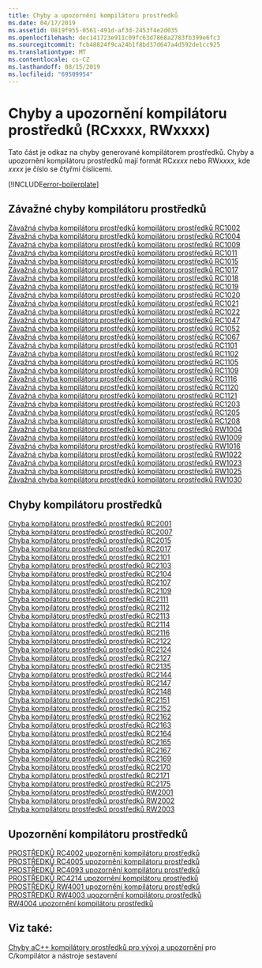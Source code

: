 ```yaml
---
title: Chyby a upozornění kompilátoru prostředků
ms.date: 04/17/2019
ms.assetid: 0819f955-0561-491d-af3d-2453f4e2d035
ms.openlocfilehash: dec141723e911c09fc63d7868a2783fb399e6fc3
ms.sourcegitcommit: fcb48824f9ca24b1f8bd37d647a4d592de1cc925
ms.translationtype: MT
ms.contentlocale: cs-CZ
ms.lasthandoff: 08/15/2019
ms.locfileid: "69509954"
---
```

# <a name="resource-compiler-errors-and-warnings-rcxxxx-rwxxxx"></a>Chyby a upozornění kompilátoru prostředků (RCxxxx, RWxxxx)

Tato část je odkaz na chyby generované kompilátorem prostředků. Chyby a upozornění kompilátoru prostředků mají formát RC*xxxx* nebo RW*xxxx*, kde *xxxx* je číslo se čtyřmi číslicemi.

[!INCLUDE[error-boilerplate](../../error-messages/includes/error-boilerplate.md)]

## <a name="resource-compiler-fatal-errors"></a>Závažné chyby kompilátoru prostředků

[Závažná chyba kompilátoru prostředků kompilátoru prostředků RC1002](resource-compiler-fatal-error-rc1002.md) \
[Závažná chyba kompilátoru prostředků kompilátoru prostředků RC1004](resource-compiler-fatal-error-rc1004.md) \
[Závažná chyba kompilátoru prostředků kompilátoru prostředků RC1009](resource-compiler-fatal-error-rc1009.md) \
[Závažná chyba kompilátoru prostředků kompilátoru prostředků RC1011](resource-compiler-fatal-error-rc1011.md) \
[Závažná chyba kompilátoru prostředků kompilátoru prostředků RC1015](resource-compiler-fatal-error-rc1015.md) \
[Závažná chyba kompilátoru prostředků kompilátoru prostředků RC1017](resource-compiler-fatal-error-rc1017.md) \
[Závažná chyba kompilátoru prostředků kompilátoru prostředků RC1018](resource-compiler-fatal-error-rc1018.md) \
[Závažná chyba kompilátoru prostředků kompilátoru prostředků RC1019](resource-compiler-fatal-error-rc1019.md) \
[Závažná chyba kompilátoru prostředků kompilátoru prostředků RC1020](resource-compiler-fatal-error-rc1020.md) \
[Závažná chyba kompilátoru prostředků kompilátoru prostředků RC1021](resource-compiler-fatal-error-rc1021.md) \
[Závažná chyba kompilátoru prostředků kompilátoru prostředků RC1022](resource-compiler-fatal-error-rc1022.md) \
[Závažná chyba kompilátoru prostředků kompilátoru prostředků RC1047](resource-compiler-fatal-error-rc1047.md) \
[Závažná chyba kompilátoru prostředků kompilátoru prostředků RC1052](resource-compiler-fatal-error-rc1052.md) \
[Závažná chyba kompilátoru prostředků kompilátoru prostředků RC1067](resource-compiler-fatal-error-rc1067.md) \
[Závažná chyba kompilátoru prostředků kompilátoru prostředků RC1101](resource-compiler-fatal-error-rc1101.md) \
[Závažná chyba kompilátoru prostředků kompilátoru prostředků RC1102](resource-compiler-fatal-error-rc1102.md) \
[Závažná chyba kompilátoru prostředků kompilátoru prostředků RC1105](resource-compiler-fatal-error-rc1105.md) \
[Závažná chyba kompilátoru prostředků kompilátoru prostředků RC1109](resource-compiler-fatal-error-rc1109.md) \
[Závažná chyba kompilátoru prostředků kompilátoru prostředků RC1116](resource-compiler-fatal-error-rc1116.md) \
[Závažná chyba kompilátoru prostředků kompilátoru prostředků RC1120](resource-compiler-fatal-error-rc1120.md) \
[Závažná chyba kompilátoru prostředků kompilátoru prostředků RC1121](resource-compiler-fatal-error-rc1121.md) \
[Závažná chyba kompilátoru prostředků kompilátoru prostředků RC1203](resource-compiler-fatal-error-rc1203.md) \
[Závažná chyba kompilátoru prostředků kompilátoru prostředků RC1205](resource-compiler-fatal-error-rc1205.md) \
[Závažná chyba kompilátoru prostředků kompilátoru prostředků RC1208](resource-compiler-fatal-error-rc1208.md) \
[Závažná chyba kompilátoru prostředků kompilátoru prostředků RW1004](resource-compiler-fatal-error-rw1004.md) \
[Závažná chyba kompilátoru prostředků kompilátoru prostředků RW1009](resource-compiler-fatal-error-rw1009.md) \
[Závažná chyba kompilátoru prostředků kompilátoru prostředků RW1016](resource-compiler-fatal-error-rw1016.md) \
[Závažná chyba kompilátoru prostředků kompilátoru prostředků RW1022](resource-compiler-fatal-error-rw1022.md) \
[Závažná chyba kompilátoru prostředků kompilátoru prostředků RW1023](resource-compiler-fatal-error-rw1023.md) \
[Závažná chyba kompilátoru prostředků kompilátoru prostředků RW1025](resource-compiler-fatal-error-rw1025.md) \
[Závažná chyba kompilátoru prostředků kompilátoru prostředků RW1030](resource-compiler-fatal-error-rw1030.md)

## <a name="resource-compiler-errors"></a>Chyby kompilátoru prostředků

[Chyba kompilátoru prostředků prostředků RC2001](resource-compiler-error-rc2001.md) \
[Chyba kompilátoru prostředků prostředků RC2007](resource-compiler-error-rc2007.md) \
[Chyba kompilátoru prostředků prostředků RC2015](resource-compiler-error-rc2015.md) \
[Chyba kompilátoru prostředků prostředků RC2017](resource-compiler-error-rc2017.md) \
[Chyba kompilátoru prostředků prostředků RC2101](resource-compiler-error-rc2101.md) \
[Chyba kompilátoru prostředků prostředků RC2103](resource-compiler-error-rc2103.md) \
[Chyba kompilátoru prostředků prostředků RC2104](resource-compiler-error-rc2104.md) \
[Chyba kompilátoru prostředků prostředků RC2107](resource-compiler-error-rc2107.md) \
[Chyba kompilátoru prostředků prostředků RC2109](resource-compiler-error-rc2109.md) \
[Chyba kompilátoru prostředků prostředků RC2111](resource-compiler-error-rc2111.md) \
[Chyba kompilátoru prostředků prostředků RC2112](resource-compiler-error-rc2112.md) \
[Chyba kompilátoru prostředků prostředků RC2113](resource-compiler-error-rc2113.md) \
[Chyba kompilátoru prostředků prostředků RC2114](resource-compiler-error-rc2114.md) \
[Chyba kompilátoru prostředků prostředků RC2116](resource-compiler-error-rc2116.md) \
[Chyba kompilátoru prostředků prostředků RC2122](resource-compiler-error-rc2122.md) \
[Chyba kompilátoru prostředků prostředků RC2124](resource-compiler-error-rc2124.md) \
[Chyba kompilátoru prostředků prostředků RC2127](resource-compiler-error-rc2127.md) \
[Chyba kompilátoru prostředků prostředků RC2135](resource-compiler-error-rc2135.md) \
[Chyba kompilátoru prostředků prostředků RC2144](resource-compiler-error-rc2144.md) \
[Chyba kompilátoru prostředků prostředků RC2147](resource-compiler-error-rc2147.md) \
[Chyba kompilátoru prostředků prostředků RC2148](resource-compiler-error-rc2148.md) \
[Chyba kompilátoru prostředků prostředků RC2151](resource-compiler-error-rc2151.md) \
[Chyba kompilátoru prostředků prostředků RC2152](resource-compiler-error-rc2152.md) \
[Chyba kompilátoru prostředků prostředků RC2162](resource-compiler-error-rc2162.md) \
[Chyba kompilátoru prostředků prostředků RC2163](resource-compiler-error-rc2163.md) \
[Chyba kompilátoru prostředků prostředků RC2164](resource-compiler-error-rc2164.md) \
[Chyba kompilátoru prostředků prostředků RC2165](resource-compiler-error-rc2165.md) \
[Chyba kompilátoru prostředků prostředků RC2167](resource-compiler-error-rc2167.md) \
[Chyba kompilátoru prostředků prostředků RC2169](resource-compiler-error-rc2169.md) \
[Chyba kompilátoru prostředků prostředků RC2170](resource-compiler-error-rc2170.md) \
[Chyba kompilátoru prostředků prostředků RC2171](resource-compiler-error-rc2171.md) \
[Chyba kompilátoru prostředků prostředků RC2175](resource-compiler-error-rc2175.md) \
[Chyba kompilátoru prostředků prostředků RW2001](resource-compiler-error-rw2001.md) \
[Chyba kompilátoru prostředků prostředků RW2002](resource-compiler-error-rw2002.md) \
[Chyba kompilátoru prostředků prostředků RW2003](resource-compiler-error-rw2003.md)

## <a name="resource-compiler-warnings"></a>Upozornění kompilátoru prostředků

[PROSTŘEDKŮ RC4002 upozornění kompilátoru prostředků](resource-compiler-warning-rc4002.md) \
[PROSTŘEDKŮ RC4005 upozornění kompilátoru prostředků](resource-compiler-warning-rc4005.md) \
[PROSTŘEDKŮ RC4093 upozornění kompilátoru prostředků](resource-compiler-warning-rc4093.md) \
[PROSTŘEDKŮ RC4214 upozornění kompilátoru prostředků](resource-compiler-warning-rc4214.md) \
[PROSTŘEDKŮ RW4001 upozornění kompilátoru prostředků](resource-compiler-warning-rw4001.md) \
[PROSTŘEDKŮ RW4003 upozornění kompilátoru prostředků](resource-compiler-warning-rw4003.md) \
[RW4004 upozornění kompilátoru prostředků](resource-compiler-warning-rw4004.md)

## <a name="see-also"></a>Viz také:

[Chyby aC++ kompilátory prostředků pro vývoj a upozornění](../compiler-errors-1/c-cpp-build-errors.md)
pro C/kompilátor a nástroje sestavení[](/windows/win32/menurc/resource-compiler)
